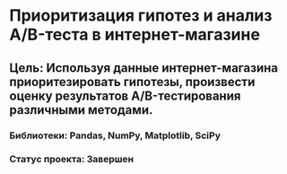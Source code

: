 # Приоритизация гипотез и анализ A/B-теста в интернет-магазине
## Цель: Используя данные интернет-магазина приоритезировать гипотезы, произвести оценку результатов A/B-тестирования различными методами.

### Библиотеки: Pandas, NumPy, Matplotlib, SciPy

### Статус проекта: Завершен
